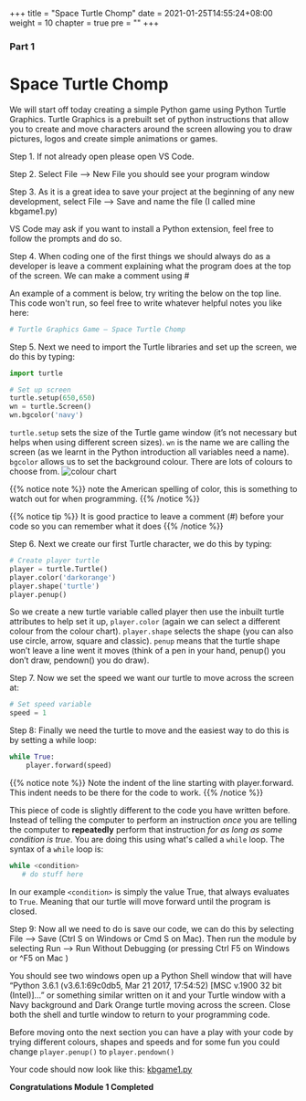 +++
title = "Space Turtle Chomp"
date = 2021-01-25T14:55:24+08:00
weight = 10
chapter = true
pre = ""
+++


### Part 1

# Space Turtle Chomp

We will start off today creating a simple Python game using Python Turtle
 Graphics. Turtle Graphics is a prebuilt set of python instructions that allow you
 to create and move characters around the screen allowing you to draw pictures,
 logos and create simple animations or games.

Step 1.  If not already open please open VS Code.

Step 2.  Select File --&gt; New File you should see your program window

Step 3.  As it is a great idea to save your project at the beginning of any new
 development, select File --&gt; Save and name the file (I called mine kbgame1.py)
 
 VS Code may ask if you want to install a Python extension, feel free to follow the prompts and do so.

Step 4. When coding one of the first things we should always do as a developer is leave a comment explaining what the program does at the top of the screen. We can make a comment using #

An example of a comment is below, try writing the below on the top line. This code won't run, so feel free to write whatever helpful notes you like here:

```python
# Turtle Graphics Game – Space Turtle Chomp
```

Step 5. Next we need to import the Turtle libraries and set up the screen, we do this by typing:



```python
import turtle

# Set up screen
turtle.setup(650,650)
wn = turtle.Screen()
wn.bgcolor('navy')
```


`turtle.setup` sets the size of the Turtle game window \(it’s not necessary
 but helps when using different screen sizes\).
 `wn` is the name we are calling the screen \(as we learnt in the Python
 introduction all variables need a name\). `bgcolor` allows us to set the
 background colour. There are lots of colours to choose from.
![colour chart](/python_game/100_Color_names_python.png)

{{% notice note %}}
note the American spelling of color, this is something to watch out for when
 programming.
{{% /notice %}}

{{% notice tip %}}
It is good practice to leave a comment \(\#\) before your code so you can
 remember what it does
{{% /notice %}}

Step 6. Next we create our first Turtle character, we do this by typing:

```python
# Create player turtle
player = turtle.Turtle()
player.color('darkorange')
player.shape('turtle')
player.penup()
```

So we create a new turtle variable called player then use the inbuilt turtle
 attributes to help set it up, `player.color` \(again we can select a different
 colour from the colour chart). `player.shape` selects the shape \(you can also
 use circle, arrow, square and classic\). `penup` means that the turtle shape
 won’t leave a line went it moves \(think of a pen in your hand, penup\(\)
 you don’t draw, pendown\(\) you do draw).

Step 7. Now we set the speed we want our turtle to move across the screen at:

```python
# Set speed variable
speed = 1
```

Step 8: Finally we need the turtle to move and the easiest way to do this is by
 setting a while loop:

```python
while True:
    player.forward(speed)
```

{{% notice note %}}
Note the indent of the line starting with player.forward. This indent needs to be there for the code to work.
{{% /notice %}}

This piece of code is slightly different to the code you have written
before. Instead of telling the computer to perform an instruction *once* you
are telling the computer to **repeatedly** perform that instruction *for as long as some condition
is true*. You are doing this using what's called a `while` loop. The syntax of
a `while` loop is:

```python
while <condition>
   # do stuff here
```

In our example ``<condition>`` is simply the value True, that always evaluates 
to ``True``. Meaning that our turtle will move forward until the program is
closed.

Step 9: Now all we need to do is save our code, we can do this by selecting File
 --&gt; Save \(Ctrl S on Windows or Cmd S on Mac\). Then run the module by
 selecting Run --&gt; Run Without Debugging \(or pressing Ctrl F5 on Windows or ^F5 on Mac \)

You should see two windows open up a Python Shell window that will have
 “Python 3.6.1 \(v3.6.1:69c0db5, Mar 21 2017, 17:54:52\) \[MSC v.1900 32 bit \(Intel\)\]…”
 or something similar written on it and your Turtle window with a Navy
 background and Dark Orange turtle moving across the screen. Close both the
 shell and turtle window to return to your programming code.

Before moving onto the next section you can have a play with your code by
 trying different colours, shapes and speeds and for some fun you could change
 `player.penup()` to `player.pendown()`

Your code should now look like this: [kbgame1.py](/python_game/src/kbgame1.py)

**Congratulations Module 1 Completed**
